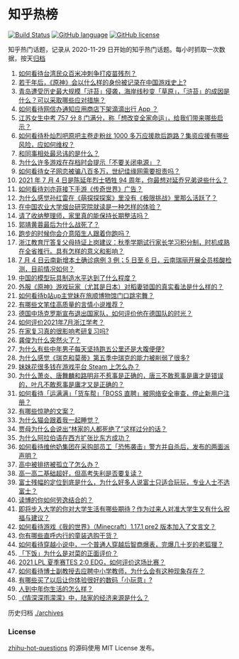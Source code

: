 # 知乎热榜
[![Build Status](https://github.com/ToWeLong/zhihu-hot-questions/workflows/CI/badge.svg)](https://github.com/ToWeLong/zhihu-hot-questions/actions)
[![GitHub language](https://img.shields.io/badge/language-golang-orange.svg)](https://golang.org/)
[![GitHub license](https://img.shields.io/github/license/ToWeLong/zhihu-hot-questions)](https://github.com/ToWeLong/zhihu-hot-questions/blob/main/LICENSE)

知乎热门话题，记录从 2020-11-29 日开始的知乎热门话题。每小时抓取一次数据，按天[归档](./archives)

<!-- BEGIN -->

1. [如何看待台湾民众百米冲刺争打疫苗残剂？](https://www.zhihu.com/question/469960214)
1. [若干年后，《原神》会以什么样的身份被记录在中国游戏史上?](https://www.zhihu.com/question/469448582)
1. [青岛遭受历史最大规模「浒苔」侵袭，海岸线秒变「草原」，「浒苔」的成因是什么？可以采取哪些应对措施？](https://www.zhihu.com/question/468731794)
1. [如何看待网信办通知应用商店下架滴滴出行 App ？](https://www.zhihu.com/question/470015739)
1. [江苏女生中考 757 分 8 门满分，称「想改变全家命运」，给我们带来哪些启示？](https://www.zhihu.com/question/470149393)
1. [如何看待朴灿烈吧原吧主卷走粉丝 1000 多万应援款后跑路？集资应援有哪些风险，应如何维权？](https://www.zhihu.com/question/469617778)
1. [和同事相处最忌讳的是什么？](https://www.zhihu.com/question/294492493)
1. [为什么许多游戏在存档时会提示「不要关闭电源」？](https://www.zhihu.com/question/469514688)
1. [如何看待女子网恋被骗八百多万，世纪佳缘网需要担责吗？](https://www.zhihu.com/question/470130941)
1. [2021 年 7 月 4 日是陈延年烈士牺牲 94 周年，你最想对延乔兄弟说些什么？](https://www.zhihu.com/question/469914836)
1. [如何看待刘亦菲接下手游《传奇世界》广告？](https://www.zhihu.com/question/469422532)
1. [为什么感觉孙红雷在《萌探探探案》里没有《极限挑战》里那么活跃了？](https://www.zhihu.com/question/467421033)
1. [在中国农业大学烟台研究院就读是一种怎样的体验？](https://www.zhihu.com/question/395900199)
1. [请了收纳整理师，家里真的能保持长期整洁吗？](https://www.zhihu.com/question/446527016)
1. [郭靖黄蓉最后为什么战死了？](https://www.zhihu.com/question/468610755)
1. [跑步的时候你会介意陌生人跟着你跑吗？](https://www.zhihu.com/question/466187680)
1. [浙江教育厅答复父母持证上岗建议：秋季学期试行家长学习积分制，时机成熟在全省推行。具有怎样的意义和影响？](https://www.zhihu.com/question/470144683)
1. [7 月 4 日云南新增本土确诊病例 3 例；5 日至 6 日，云南瑞丽开展全员核酸检测，目前情况如何？](https://www.zhihu.com/question/470089816)
1. [中国的模型玩具制造水平达到了什么程度？](https://www.zhihu.com/question/40669780)
1. [外服《原神》游戏玩家（尤其是日本）对稻妻锁国的真实看法是什么样的？](https://www.zhihu.com/question/469647926)
1. [如何看待b站up主党妹在旅顺博物馆门口跳宅舞？](https://www.zhihu.com/question/469738970)
1. [有哪些文笔佳高质量的言情小说推荐？](https://www.zhihu.com/question/35334758)
1. [德国中场克罗斯宣布退出国家队，如何评价他在德国队的时光？](https://www.zhihu.com/question/469599762)
1. [如何评价2021年7月浙江学考？](https://www.zhihu.com/question/438511758)
1. [在家复习真的很影响考研复习吗?](https://www.zhihu.com/question/465680815)
1. [龚俊为什么突然火了？](https://www.zhihu.com/question/469659869)
1. [为什么有些中年男子每天坚持跑五公里还是大腹便便?](https://www.zhihu.com/question/457131875)
1. [为什么感觉《瑞克和莫蒂》第五季中瑞克的能力被削弱了很多?](https://www.zhihu.com/question/466419064)
1. [妹妹花很多钱在游戏平台 Steam 上怎么办？](https://www.zhihu.com/question/467965628)
1. [为什么萧炎、唐舞麟和路明非不惹事是正确的，唐三不敢惹事是庸才是错误的，叶凡不敢惹事是庸才又是正确的？](https://www.zhihu.com/question/469255466)
1. [如何看待「运满满」「货车帮」「BOSS 直聘」被网络安全审查，停止新用户注册？](https://www.zhihu.com/question/470104949)
1. [有哪些惊艳的文案？](https://www.zhihu.com/question/459587637)
1. [为什么猫会跟着我一起睡觉？](https://www.zhihu.com/question/460735158)
1. [贾母为什么会说出“林家的人都死绝了”这样过分的话？](https://www.zhihu.com/question/468517059)
1. [为什么阿拉伯语在西方扩张比东方成功？](https://www.zhihu.com/question/464466767)
1. [如何看待维他奶集团在采购部员工「恐怖袭击」警方并自杀后，发布的两面派声明？](https://www.zhihu.com/question/469732478)
1. [高中被排挤被孤立了怎么办？](https://www.zhihu.com/question/466031743)
1. [高一高二基础超好，但高考失利是否要复读？](https://www.zhihu.com/question/467953916)
1. [富士残幅的定位到底是什么，为什么好多人说富士只适合玩玩，专业人士不选富士？](https://www.zhihu.com/question/470044599)
1. [读博的你如何劳逸结合的？](https://www.zhihu.com/question/460861080)
1. [即将步入大学的你对大学生活有哪些期待？作为过来人对准大学生又有什么祝福与建议？](https://www.zhihu.com/question/469460738)
1. [如何看待游戏《我的世界》（Minecraft）1.17.1 pre2 版本加入了文言文？](https://www.zhihu.com/question/469226186)
1. [你有哪些直呼内行的童装选购干货？](https://www.zhihu.com/question/426278534)
1. [如何看待穿越小说中，一个普通人穿越后智商爆表，完爆几十岁的老狐狸？](https://www.zhihu.com/question/376857581)
1. [「下饭」为什么是对菜的正面评价？](https://www.zhihu.com/question/468067386)
1. [2021 LPL 夏季赛TES 2:0 EDG，如何评价这场比赛？](https://www.zhihu.com/question/469986525)
1. [如何看待博士副教授去应聘中小学教师，为什么会有这种现象存在？](https://www.zhihu.com/question/469006927)
1. [有哪些买了以后让你体验很好的数码「小玩意」?](https://www.zhihu.com/question/373192788)
1. [人到中年你生活的怎么样？](https://www.zhihu.com/question/469317566)
1. [《情深深雨濛濛》中，陆家的经济来源是什么？](https://www.zhihu.com/question/54479741)

<!-- END -->

历史归档 [./archives](./archives)


### License
[zhihu-hot-questions](https://github.com/towelong/zhihu-hot-questions) 的源码使用 MIT License 发布。